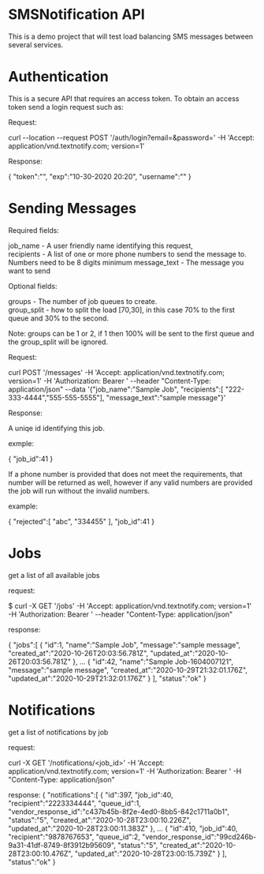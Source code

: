 # SMSNotification API

This is a demo project that will test load balancing SMS messages between several services.

# Authentication

This is a secure API that requires an access token.  To obtain an access token send a login request such as:

Request:

curl --location --request POST '<domain>/auth/login?email=<email>&password=<password>' -H 'Accept: application/vnd.textnotify.com; version=1'

Response:

{
   "token":"<your token>",
   "exp":"10-30-2020 20:20",
   "username":"<your display name>"
}

# Sending Messages

Required fields:

job_name - A user friendly name identifying this request,  
recipients - A list of one or more phone numbers to send the message to.  Numbers need to be 8 digits minimum
message_text - The message you want to send

Optional fields:

groups - The number of job queues to create.  
group_split - how to split the load [70,30], in this case 70% to the first queue and 30% to the second.

Note: groups can be 1 or 2, if 1 then 100% will be sent to the first queue and the group_split will be ignored.


Request:

curl POST '<domain>/messages' -H 'Accept: application/vnd.textnotify.com; version=1' -H 'Authorization: Bearer <token>' --header "Content-Type: application/json" --data '{"job_name":"Sample Job", "recipients":[ "222-333-4444","555-555-5555"], "message_text":"sample message"}' 
  
Response:

A uniqe id identifying this job.

exmple:

{
   "job_id":41
}
  
If a phone number is provided that does not meet the requirements, that number will be returned as well, however if any valid numbers are provided the job will run without the invalid numbers.

example:

{
   "rejected":[
      "abc",
      "334455"
   ],
   "job_id":41
}
# Jobs

get a list of all available jobs

request:

 $ curl -X GET '<domain>/jobs' -H 'Accept: application/vnd.textnotify.com; version=1' -H 'Authorization: Bearer <token>' --header "Content-Type: application/json"
  
response:

{
   "jobs":[
      {
         "id":1,
         "name":"Sample Job",
         "message":"sample message",
         "created_at":"2020-10-26T20:03:56.781Z",
         "updated_at":"2020-10-26T20:03:56.781Z"
      },
     ...
      {
         "id":42,
         "name":"Sample Job-1604007121",
         "message":"sample message",
         "created_at":"2020-10-29T21:32:01.176Z",
         "updated_at":"2020-10-29T21:32:01.176Z"
      }
   ],
   "status":"ok"
}

# Notifications

get a list of notifications by job

request:

curl -X GET '<domain>/notifications/<job_id>' -H 'Accept: application/vnd.textnotify.com; version=1' -H 'Authorization: Bearer <token>' -H "Content-Type: application/json"

response:
{
   "notifications":[
      {
         "id":397,
         "job_id":40,
         "recipient":"2223334444",
         "queue_id":1,
         "vendor_response_id":"c437b45b-8f2e-4ed0-8bb5-842c1711a0b1",
         "status":"5",
         "created_at":"2020-10-28T23:00:10.226Z",
         "updated_at":"2020-10-28T23:00:11.383Z"
      },
      ...
      {
         "id":410,
         "job_id":40,
         "recipient":"9878767653",
         "queue_id":2,
         "vendor_response_id":"99cd246b-9a31-41df-8749-8f3912b95609",
         "status":"5",
         "created_at":"2020-10-28T23:00:10.476Z",
         "updated_at":"2020-10-28T23:00:15.739Z"
      }
   ],
   "status":"ok"
}
